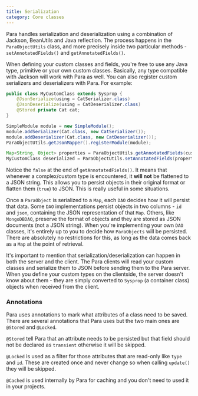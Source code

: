 ```yaml
---
title: Serialization
category: Core classes
---
```


Para handles serialization and deserialization using a combination of Jackson, BeanUtils and Java reflection.
The process happens in the `ParaObjectUtils` class, and more precisely inside two particular methods -
`setAnnotatedFields()` and `getAnnotatedFields()`.

When defining your custom classes and fields, you're free to use any Java type, primitive or your own custom classes.
Basically, any type compatible with Jackson will work with Para as well. You can also register custom serializers and
deserializers with Para. For example:

```java
public class MyCustomClass extends Sysprop {
	@JsonSerialize(using = CatSerializer.class)
	@JsonDeserialize(using = CatDeserializer.class)
	@Stored private Cat cat;
}

SimpleModule module = new SimpleModule();
module.addSerializer(Cat.class, new CatSerializer());
module.addDeserializer(Cat.class, new CatDeserializer());
ParaObjectUtils.getJsonMapper().registerModule(module);

Map<String, Object> properties = ParaObjectUtils.getAnnotatedFields(customClass, false);
MyCustomClass deserialized = ParaObjectUtils.setAnnotatedFields(properties);
```

Notice the `false` at the end of `getAnnotatedFields()`. It means that whenever a complex/custom type is encountered,
it **will not** be flattened to a JSON string. This allows you to persist objects in their original format or
flatten them (`true`) to JSON. This is really useful in some situations.

Once a `ParaObject` is serialized to a `Map`, each `DAO` decides how it will persist that data. Some `DAO` implementations
persist objects in two columns - `id` and `json`, containing the JSON representation of that `Map`. Others,
like `MongoDBDAO`, preserve the format of objects and they are stored as JSON documents (not a JSON string).
When you're implementing your own `DAO` classes, it's entirely up to you to decide how `ParaObjects` will be persisted.
There are absolutely no restrictions for this, as long as the data comes back as a `Map` at the point of retrieval.

It's important to mention that serialization/deserialization can happen in both the server and the client.
The Para clients will read your custom classes and serialize them to JSON before sending them to the Para server.
When you define your custom types on the clientside, the server doesn't know about them - they are simply converted to
`Sysprop` (a container class) objects when received from the client.

### Annotations

Para uses annotations to mark what attributes of a class need to be saved. There are several annotations that Para uses
but the two main ones are `@Stored` and `@Locked`.

`@Stored` tell Para that an attribute needs to be persisted but
that field should not be declared as `transient` otherwise it will be skipped.

`@Locked` is used as a filter for those
attributes that are read-only like `type` and `id`. These are created once and never change so when calling `update()`
they will be skipped.

`@Cached` is used internally by Para for caching and you don't need to used it in your projects.
